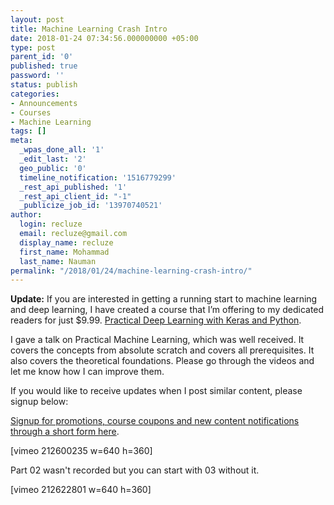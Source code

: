 ```yaml
---
layout: post
title: Machine Learning Crash Intro
date: 2018-01-24 07:34:56.000000000 +05:00
type: post
parent_id: '0'
published: true
password: ''
status: publish
categories:
- Announcements
- Courses
- Machine Learning
tags: []
meta:
  _wpas_done_all: '1'
  _edit_last: '2'
  geo_public: '0'
  timeline_notification: '1516779299'
  _rest_api_published: '1'
  _rest_api_client_id: "-1"
  _publicize_job_id: '13970740521'
author:
  login: recluze
  email: recluze@gmail.com
  display_name: recluze
  first_name: Mohammad
  last_name: Nauman
permalink: "/2018/01/24/machine-learning-crash-intro/"
---
```

 **Update:** If you are interested in getting a running start to machine learning and deep learning, I have created a course that I’m offering to my dedicated readers for just $9.99. [Practical Deep Learning with Keras and Python](https://www.udemy.com/practical-deep-learning-with-keras/?couponCode=RECLYBLOG).

I gave a talk on Practical Machine Learning, which was well received. It covers the concepts from absolute scratch and covers all prerequisites. It also covers the theoretical foundations. Please go through the videos and let me know how I can improve them.

If you would like to receive updates when I post similar content, please signup below:

[Signup for promotions, course coupons and new content notifications through a short form here](http://eepurl.com/diop7L).

[vimeo 212600235 w=640 h=360]

Part 02 wasn't recorded but you can start with 03 without it.

[vimeo 212622801 w=640 h=360]

